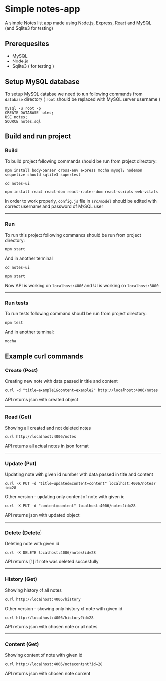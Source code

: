 # Simple notes-app
A simple Notes list app made using Node.js, Express, React and MySQL (and Sqlite3 for testing)


## Prerequesites
* MySQL
* Node.js
* Sqlite3 ( for testing )

## Setup MySQL database
To setup MySQL databse we need to run following commands from `database` directory ( `root` should be replaced with MySQL server username )
```
mysql -u root -p
CREATE DATABASE notes;
USE notes;
SOURCE notes.sql
```
## Build and run project
### Build
To build project following commands should be run from project directory:
```
npm install body-parser cross-env express mocha mysql2 nodemon sequelize should sqlite3 supertest

cd notes-ui

npm install react react-dom react-router-dom react-scripts web-vitals
```
In order to work properly, `config.js` file in `src/model` should be edited with correct username and password of MySQL user  
***
### Run
To run this project following commands should be run from project directory:
```
npm start
```
And in another terminal
```
cd notes-ui

npm start
```
Now API is working on `localhost:4006` and UI is working on `localhost:3000`
***
### Run tests
To run tests following command should be run from project directory:
```
npm test
```
And in another terminal:

```
mocha
```
## Example curl commands

### Create (Post)
Creating new note with data passed in title and content  
```
curl -d "title=example1&content=example2" http://localhost:4006/notes
```  
API returns json with created object
***
### Read (Get)
Showing all created and not deleted notes  
```
curl http://localhost:4006/notes
```  
API returns all actual notes in json format
***
### Update (Put)
Updating note with given id number with data passed in title and content  
```
curl -X PUT -d "title=updated&content=content" localhost:4006/notes?id=28
```  
Other version - updating only content of note with given id  
```
curl -X PUT -d "content=content" localhost:4006/notes?id=28
```  
API returns json with updated object
***
### Delete (Delete)
Deleting note with given id  
```
curl -X DELETE localhost:4006/notes?id=28
```
API returns [1] if note was deleted succesfully
***
### History (Get)
Showing history of all notes
```
curl http://localhost:4006/history
```
Other version - showing only history of note with given id  
```
curl http://localhost:4006/history?id=28
```
API returns json with chosen note or all notes
***
### Content (Get)
Showing content of note with given id  
```
curl http://localhost:4006/notecontent?id=28
```
API returns json with chosen note content
